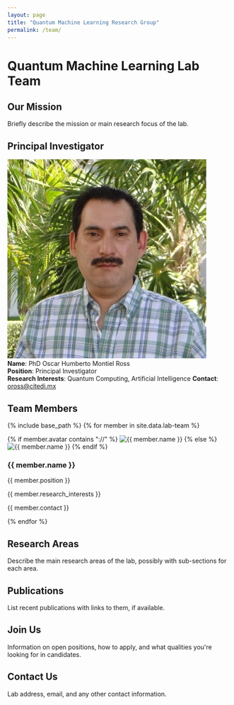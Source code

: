 ```yaml
---
layout: page
title: "Quantum Machine Learning Research Group"
permalink: /team/
---
```


# Quantum Machine Learning Lab Team
## Our Mission
Briefly describe the mission or main research focus of the lab.

## Principal Investigator
![PI's Image](./../images/oross-pic.jpg)  
**Name**: PhD Oscar Humberto Montiel Ross  
**Position**: Principal Investigator  
**Research Interests**: Quantum Computing, Artificial Intelligence
**Contact**: oross@citedi.mx

## Team Members

{% include base_path %}
{% for member in site.data.lab-team %}
<div class="team-member">
    <div class="member__avatar">
        {% if member.avatar contains "://" %}
            <img src="{{ member.avatar }}" alt="{{ member.name }}">
        {% else %}
            <img src="{{ member.avatar | prepend: '/images/' | prepend: base_path }}" alt="{{ member.name }}">
        {% endif %}
    </div>
    <div class="member__content">
        <h3 class="member__name">{{ member.name }}</h3>
        <p class="member__position">{{ member.position }}</p>
        <p class="member__research_interests">{{ member.research_interests }}</p>
        <p class="member__contact">{{ member.contact }}</p>
    </div>
</div>
{% endfor %}

## Research Areas
Describe the main research areas of the lab, possibly with sub-sections for each area.

## Publications
List recent publications with links to them, if available.

## Join Us
Information on open positions, how to apply, and what qualities you're looking for in candidates.

## Contact Us
Lab address, email, and any other contact information.
